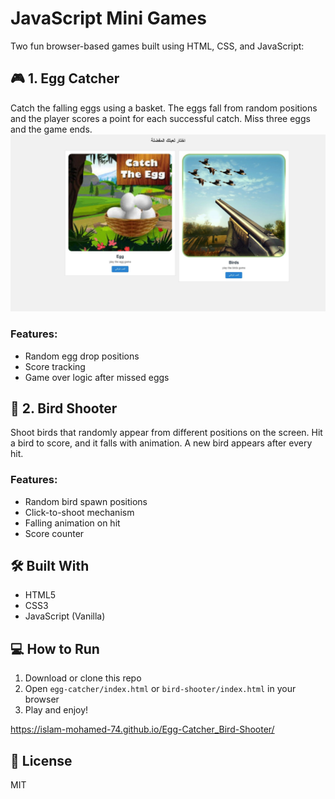 # JavaScript Mini Games

Two fun browser-based games built using HTML, CSS, and JavaScript:

## 🎮 1. Egg Catcher

Catch the falling eggs using a basket. The eggs fall from random positions and the player scores a point for each successful catch. Miss three eggs and the game ends.
![preview](./image.jpg)
### Features:
- Random egg drop positions
- Score tracking
- Game over logic after missed eggs

## 🎯 2. Bird Shooter

Shoot birds that randomly appear from different positions on the screen. Hit a bird to score, and it falls with animation. A new bird appears after every hit.

### Features:
- Random bird spawn positions
- Click-to-shoot mechanism
- Falling animation on hit
- Score counter

## 🛠️ Built With

- HTML5
- CSS3
- JavaScript (Vanilla)

## 💻 How to Run

1. Download or clone this repo
2. Open `egg-catcher/index.html` or `bird-shooter/index.html` in your browser
3. Play and enjoy!

https://islam-mohamed-74.github.io/Egg-Catcher_Bird-Shooter/

## 📄 License

MIT
